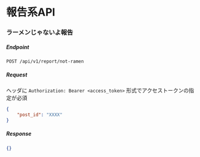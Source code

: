 # 報告系API

### ラーメンじゃないよ報告

##### Endpoint

```
POST /api/v1/report/not-ramen
```

##### Request

ヘッダに `Authorization: Bearer <access_token>` 形式でアクセストークンの指定が必須

```json
{
    "post_id": "XXXX"
}
```

##### Response

```json
{}
```